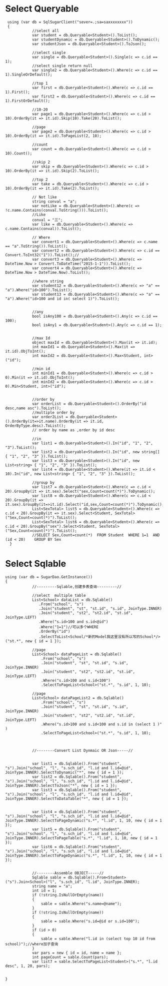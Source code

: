 # Select Queryable<T>


     using (var db = SqlSugarClient("sever=.;sa=saxxxxxxxx"))
     {
                //select all
                var student = db.Queryable<Student>().ToList();
                var studentDynamic = db.Queryable<Student>().ToDynamic();
                var studentJson = db.Queryable<Student>().ToJson();

                //select single
                var single = db.Queryable<Student>().Single(c => c.id == 1);
                //select single return null
                var single2 = db.Queryable<Student>().Where(c => c.id == 1).SingleOrDefault();

                //top 1
                var first = db.Queryable<Student>().Where(c => c.id == 1).First();
                var first2 = db.Queryable<Student>().Where(c => c.id == 1).FirstOrDefault();

                //10-20
                var page1 = db.Queryable<Student>().Where(c => c.id > 10).OrderBy(it => it.id).Skip(10).Take(20).ToList();

                //page
                var page2 = db.Queryable<Student>().Where(c => c.id > 10).OrderBy(it => it.id).ToPageList(2, 10);

                //count
                var count = db.Queryable<Student>().Where(c => c.id > 10).Count();

                //skip 2
                var skip = db.Queryable<Student>().Where(c => c.id > 10).OrderBy(it => it.id).Skip(2).ToList();

                //top 2
                var take = db.Queryable<Student>().Where(c => c.id > 10).OrderBy(it => it.id).Take(2).ToList();

                // Not like 
                string conval = "a";
                var notLike = db.Queryable<Student>().Where(c => !c.name.Contains(conval.ToString())).ToList();
                //Like
                conval = "三";
                var like = db.Queryable<Student>().Where(c => c.name.Contains(conval)).ToList();

                // Where
                var convert1 = db.Queryable<Student>().Where(c => c.name == "a".ToString()).ToList();
                var convert2 = db.Queryable<Student>().Where(c => c.id == Convert.ToInt32("1")).ToList();// 
                var convert3 = db.Queryable<Student>().Where(c => DateTime.Now > Convert.ToDateTime("2015-1-1")).ToList();
                var convert4 = db.Queryable<Student>().Where(c => DateTime.Now > DateTime.Now).ToList();

                //where string 
                var student12 = db.Queryable<Student>().Where(c => "a" == "a").Where("id>100").ToList();
                var student13 = db.Queryable<Student>().Where(c => "a" == "a").Where("id>100 and id in( select 1)").ToList();


                //any
                bool isAny100 = db.Queryable<Student>().Any(c => c.id == 100);
                bool isAny1 = db.Queryable<Student>().Any(c => c.id == 1);


                //max Id
                object maxId = db.Queryable<Student>().Max(it => it.id);
                int maxId1 = db.Queryable<Student>().Max(it => it.id).ObjToInt();
                int maxId2 = db.Queryable<Student>().Max<Student, int>("id"); 

                //min id
                int minId1 = db.Queryable<Student>().Where(c => c.id > 0).Min(it => it.id).ObjToInt();
                int minId2 = db.Queryable<Student>().Where(c => c.id > 0).Min<Student, int>("id");


                //order by 
                var orderList = db.Queryable<Student>().OrderBy("id desc,name asc").ToList();
                //multiple order by
                var order2List = db.Queryable<Student>().OrderBy(it=>it.name).OrderBy(it => it.id, OrderByType.desc).ToList();
                // order by name as ,order by id desc

                //in
                var list1 = db.Queryable<Student>().In("id", "1", "2", "3").ToList();
                var list2 = db.Queryable<Student>().In("id", new string[] { "1", "2", "3" }).ToList();
                var list3 = db.Queryable<Student>().In("id", new List<string> { "1", "2", "3" }).ToList();
                var list4 = db.Queryable<Student>().Where(it => it.id < 10).In("id", new List<string> { "1", "2", "3" }).ToList();

                //group by
                var list7 = db.Queryable<Student>().Where(c => c.id < 20).GroupBy(it => it.sex).Select("sex,Count=count(*)").ToDynamic();
                var list8 = db.Queryable<Student>().Where(c => c.id < 20).GroupBy(it => it.sex).GroupBy(it=>it.id).Select("id,sex,Count=count(*)").ToDynamic();
                List<SexTotal> list5 = db.Queryable<Student>().Where(c => c.id < 20).GroupBy(it => it.sex).Select<Student, SexTotal>("Sex,Count=count(*)").ToList();
                List<SexTotal> list6 = db.Queryable<Student>().Where(c => c.id < 20).GroupBy("sex").Select<Student, SexTotal>("Sex,Count=count(*)").ToList();
                //SELECT Sex,Count=count(*)  FROM Student  WHERE 1=1  AND  (id < 20)    GROUP BY Sex 
      }

# Select Sqlable

    using (var db = SugarDao.GetInstance())
    {
                //---------Sqlable,创建多表查询---------//

                //select  multiple table 
                List<School> dataList = db.Sqlable()
                   .From("school", "s")
                   .Join("student", "st", "st.id", "s.id", JoinType.INNER)
                   .Join("student", "st2", "st2.id", "st.id", JoinType.LEFT)
                   .Where("s.id>100 and s.id<@id")
                   .Where("1=1")//可以多个WHERE
                   .OrderBy("id")
                   .SelectToList<School/*新的Model我这里没有所以写的School*/>("st.*", new { id = 1 });

                //page
                List<School> dataPageList = db.Sqlable()
                    .From("school", "s")
                    .Join("student", "st", "st.id", "s.id", JoinType.INNER)
                    .Join("student", "st2", "st2.id", "st.id", JoinType.LEFT)
                    .Where("s.id>100 and s.id<100")
                    .SelectToPageList<School>("st.*", "s.id", 1, 10);

                //page 
                List<School> dataPageList2 = db.Sqlable()
                    .From("school", "s")
                    .Join("student", "st", "st.id", "s.id", JoinType.INNER)
                    .Join("student", "st2", "st2.id", "st.id", JoinType.LEFT)
                    .Where("s.id>100 and s.id<100 and s.id in (select 1 )" )
                    .SelectToPageList<School>("st.*", "s.id", 1, 10);



                //--------Convert List Dynmaic OR Json-----//

                
                var list1 = db.Sqlable().From("student", "s").Join("school", "l", "s.sch_id", "l.id and l.id=@id", JoinType.INNER).SelectToDynamic("*", new { id = 1 });
                var list2 = db.Sqlable().From("student", "s").Join("school", "l", "s.sch_id", "l.id and l.id=@id", JoinType.INNER).SelectToJson("*", new { id = 1 });
                var list3 = db.Sqlable().From("student", "s").Join("school", "l", "s.sch_id", "l.id and l.id=@id", JoinType.INNER).SelectToDataTable("*", new { id = 1 });

               
                var list4 = db.Sqlable().From("student", "s").Join("school", "l", "s.sch_id", "l.id and l.id=@id", JoinType.INNER).SelectToPageDynamic("s.*", "l.id", 1, 10, new { id = 1 });
                var list5 = db.Sqlable().From("student", "s").Join("school", "l", "s.sch_id", "l.id and l.id=@id", JoinType.INNER).SelectToPageTable("s.*", "l.id", 1, 10, new { id = 1 });
                var list6 = db.Sqlable().From("student", "s").Join("school", "l", "s.sch_id", "l.id and l.id=@id", JoinType.INNER).SelectToPageDynamic("s.*", "l.id", 1, 10, new { id = 1 });


                //--------Assemble OBJECT-----//
                Sqlable sable = db.Sqlable().From<Student>("s").Join<School>("l", "s.sch_id", "l.id", JoinType.INNER);
                string name = "a";
                int id = 1;
                if (!string.IsNullOrEmpty(name))
                {
                    sable = sable.Where("s.name=@name");
                }
                if (!string.IsNullOrEmpty(name))
                {
                    sable = sable.Where("s.id=@id or s.id=100");
                }
                if (id > 0)
                {
                    sable = sable.Where("l.id in (select top 10 id from school)");//where加子查询
                }
                var pars = new { id = id, name = name };
                int pageCount = sable.Count(pars);
                var list7 = sable.SelectToPageList<Student>("s.*", "l.id desc", 1, 20, pars);


    }
